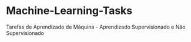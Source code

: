 # Machine-Learning-Tasks
Tarefas de Aprendizado de Máquina - Aprendizado Supervisionado e Não Supervisionado
